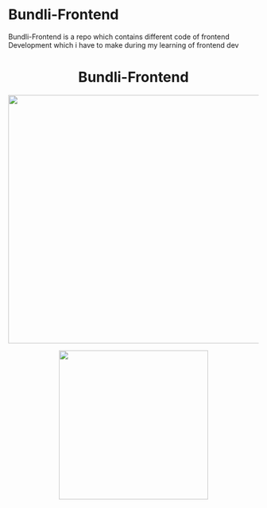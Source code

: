 # Bundli-Frontend
Bundli-Frontend is a repo which contains different code of frontend Development which i have to make during my learning of frontend dev

<h1 align=center> Bundli-Frontend </h1>
<p align="center">
  <a href="https://github.com/Ayush7614"><img src="https://github.com/Ayush7614/Bundli-Frontend/blob/main/images/up.png" width=600px height=500px /></a> 
</p>
 
 <p align="center">
    <a href="https://github.com/Ayush7614"><img src="https://github.com/Ayush7614/Bundli-Frontend/blob/main/images/forkit.gif" width=300px height=300px /></a> 
</p>

  
